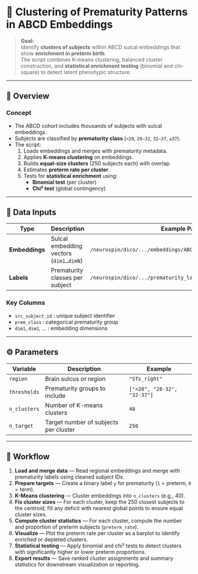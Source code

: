 # 🧩 Clustering of Prematurity Patterns in ABCD Embeddings

> **Goal:**  
> Identify **clusters of subjects** within ABCD sulcal embeddings that show **enrichment in preterm birth**.  
> The script combines K-means clustering, balanced cluster construction, and **statistical enrichment testing** (binomial and chi-square) to detect latent phenotypic structure.

---

## 📘 Overview

### Concept
- The ABCD cohort includes thousands of subjects with sulcal embeddings.
- Subjects are classified by **prematurity class** (`<28`, `28–32`, `32–37`, `≥37`).
- The script:
  1. Loads embeddings and merges with prematurity metadata.
  2. Applies **K-means clustering** on embeddings.
  3. Builds **equal-size clusters** (250 subjects each) with overlap.
  4. Estimates **preterm rate per cluster**.
  5. Tests for **statistical enrichment** using:
     - **Binomial test** (per cluster)
     - **Chi² test** (global contingency)

---

## 🧩 Data Inputs

| Type | Description | Example Path |
|------|--------------|--------------|
| **Embeddings** | Sulcal embedding vectors (`dim1…dimN`) | `/neurospin/dico/.../embeddings/ABCD_embeddings/STs_right.csv` |
| **Labels** | Prematurity classes per subject | `/neurospin/dico/.../prematurity_labels_true_classes.csv` |

### Key Columns
- `src_subject_id` : unique subject identifier  
- `prem_class` : categorical prematurity group  
- `dim1`, `dim2`, … : embedding dimensions  

---

## ⚙️ Parameters

| Variable | Description | Example |
|-----------|-------------|----------|
| `region` | Brain sulcus or region | `"STs_right"` |
| `thresholds` | Prematurity groups to include | `["<28", "28-32", "32-37"]` |
| `n_clusters` | Number of K-means clusters | `40` |
| `n_target` | Target number of subjects per cluster | `250` |

---

## 🔄 Workflow

1. **Load and merge data** — Read regional embeddings and merge with prematurity labels using cleaned subject IDs.  
2. **Prepare targets** — Create a binary label `y` for prematurity (`1` = preterm, `0` = term).  
3. **K-Means clustering** — Cluster embeddings into `n_clusters` (e.g., 40).  
4. **Fix cluster sizes** — For each cluster, keep the 250 closest subjects to the centroid; fill any deficit with nearest global points to ensure equal cluster sizes.  
5. **Compute cluster statistics** — For each cluster, compute the number and proportion of preterm subjects (`preterm_rate`).  
6. **Visualize** — Plot the preterm rate per cluster as a barplot to identify enriched or depleted clusters.  
7. **Statistical testing** — Apply binomial and chi² tests to detect clusters with significantly higher or lower preterm proportions.  
8. **Export results** — Save ranked cluster assignments and summary statistics for downstream visualization or reporting.


